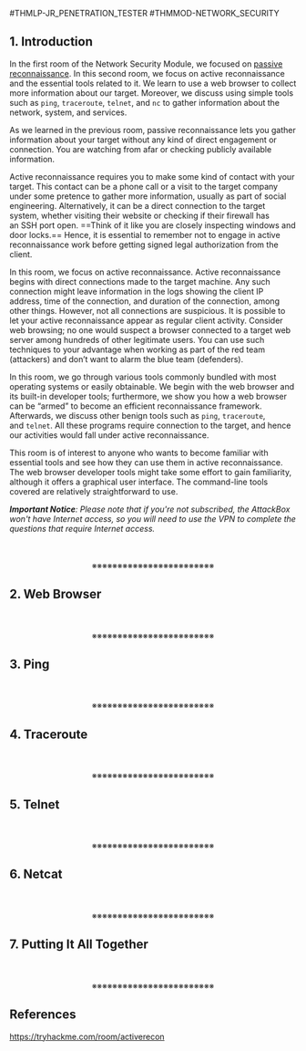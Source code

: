 #THMLP-JR_PENETRATION_TESTER #THMMOD-NETWORK_SECURITY

## 1. Introduction

In the first room of the Network Security Module, we focused on [passive reconnaissance](https://tryhackme.com/jr/passiverecon). In this second room, we focus on active reconnaissance and the essential tools related to it. We learn to use a web browser to collect more information about our target. Moreover, we discuss using simple tools such as `ping`, `traceroute`, `telnet`, and `nc` to gather information about the network, system, and services.

As we learned in the previous room, passive reconnaissance lets you gather information about your target without any kind of direct engagement or connection. You are watching from afar or checking publicly available information.

Active reconnaissance requires you to make some kind of contact with your target. This contact can be a phone call or a visit to the target company under some pretence to gather more information, usually as part of social engineering. Alternatively, it can be a direct connection to the target system, whether visiting their website or checking if their firewall has an SSH port open. ==Think of it like you are closely inspecting windows and door locks.== Hence, it is essential to remember not to engage in active reconnaissance work before getting signed legal authorization from the client.

In this room, we focus on active reconnaissance. Active reconnaissance begins with direct connections made to the target machine. Any such connection might leave information in the logs showing the client IP address, time of the connection, and duration of the connection, among other things. However, not all connections are suspicious. It is possible to let your active reconnaissance appear as regular client activity. Consider web browsing; no one would suspect a browser connected to a target web server among hundreds of other legitimate users. You can use such techniques to your advantage when working as part of the red team (attackers) and don’t want to alarm the blue team (defenders).

In this room, we go through various tools commonly bundled with most operating systems or easily obtainable. We begin with the web browser and its built-in developer tools; furthermore, we show you how a web browser can be “armed” to become an efficient reconnaissance framework. Afterwards, we discuss other benign tools such as `ping`, `traceroute`, and `telnet`. All these programs require connection to the target, and hence our activities would fall under active reconnaissance.

This room is of interest to anyone who wants to become familiar with essential tools and see how they can use them in active reconnaissance. The web browser developer tools might take some effort to gain familiarity, although it offers a graphical user interface. The command-line tools covered are relatively straightforward to use.

_**Important Notice**: Please note that if you're not subscribed, the AttackBox won't have Internet access, so you will need to use the VPN to complete the questions that require Internet access._
<div align="center">
<br>
<br>
※※※※※※※※※※※※※※※※※※※※※※※※
<br>
</div>
<!-- PAGE BREAK -->
<div style="page-break-after: always;"></div>

## 2. Web Browser
<div align="center">
<br>
<br>
※※※※※※※※※※※※※※※※※※※※※※※※
<br>
</div>
<!-- PAGE BREAK -->
<div style="page-break-after: always;"></div>

## 3. Ping
<div align="center">
<br>
<br>
※※※※※※※※※※※※※※※※※※※※※※※※
<br>
</div>
<!-- PAGE BREAK -->
<div style="page-break-after: always;"></div>

## 4. Traceroute
<div align="center">
<br>
<br>
※※※※※※※※※※※※※※※※※※※※※※※※
<br>
</div>
<!-- PAGE BREAK -->
<div style="page-break-after: always;"></div>

## 5. Telnet
<div align="center">
<br>
<br>
※※※※※※※※※※※※※※※※※※※※※※※※
<br>
</div>
<!-- PAGE BREAK -->
<div style="page-break-after: always;"></div>

## 6. Netcat
<div align="center">
<br>
<br>
※※※※※※※※※※※※※※※※※※※※※※※※
<br>
</div>
<!-- PAGE BREAK -->
<div style="page-break-after: always;"></div>

## 7. Putting It All Together
<div align="center">
<br>
<br>
※※※※※※※※※※※※※※※※※※※※※※※※
<br>
</div>
<!-- PAGE BREAK -->
<div style="page-break-after: always;"></div>

## References

https://tryhackme.com/room/activerecon